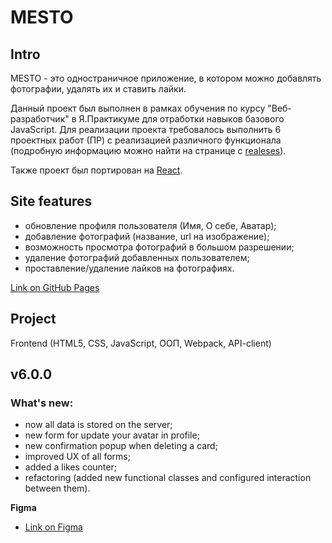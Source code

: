 # MESTO


## Intro

MESTO - это одностраничное приложение, в котором можно добавлять фотографии, удалять их и ставить лайки.

Данный проект был выполнен в рамках обучения по курсу "Веб-разработчик" в Я.Практикуме для отработки навыков базового JavaScript.
Для реализации проекта требовалось выполнить 6 проектных работ (ПР) с реализацией различного функционала (подробную информацию можно найти на странице с [realeses](https://github.com/ShamankaS/mesto/releases)).

Также проект был портирован на [React](https://github.com/ShamankaS/mesto-react).

## Site features
- обновление профиля пользователя (Имя, О себе, Аватар);
- добавление фотографий (название, url на изображение);
- возможность просмотра фотографий в большом разрешении;
- удаление фотографий добавленных пользователем;
- проставление/удаление лайков на фотографиях.

[Link on GitHub Pages](https://shamankas.github.io/mesto)

## Project

Frontend (HTML5, CSS, JavaScript, ООП, Webpack, API-client)

## v6.0.0
### What's new:

* now all data is stored on the server;
* new form for update your avatar in profile;
* new confirmation popup when deleting a card;
* improved UX of all forms;
* added a likes counter;
* refactoring (added new functional classes and configured interaction between them).

**Figma**

* [Link on Figma](https://www.figma.com/file/yDf6RY7PtVAN43QzpcHnsG/JavaScript.-Sprint-9?node-id=0%3A1&t=64r9fRuvdnhzG0tP-1)
